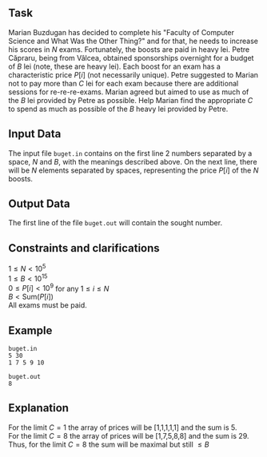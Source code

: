 ## Task

Marian Buzdugan has decided to complete his "Faculty of Computer Science and What Was the Other Thing?" and for that, he needs to increase his scores in $N$ exams. Fortunately, the boosts are paid in heavy lei. Petre Căpraru, being from Vâlcea, obtained sponsorships overnight for a budget of $B$ lei (note, these are heavy lei). Each boost for an exam has a characteristic price $P[i]$ (not necessarily unique). Petre suggested to Marian not to pay more than $C$ lei for each exam because there are additional sessions for re-re-re-exams. Marian agreed but aimed to use as much of the $B$ lei provided by Petre as possible. Help Marian find the appropriate $C$ to spend as much as possible of the $B$ heavy lei provided by Petre.

## Input Data

The input file `buget.in` contains on the first line 2 numbers separated by a space, $N$ and $B$, with the meanings described above. On the next line, there will be $N$ elements separated by spaces, representing the price $P[i]$ of the $N$ boosts.

## Output Data

The first line of the file `buget.out` will contain the sought number.

## Constraints and clarifications

$1 \leq N < 10^5$  
$1 \leq B < 10^{15}$  
$0 \leq P[i] < 10^9$ for any $1 \leq i \leq N$  
$B < \text{Sum}(P[i])$  
All exams must be paid.

## Example

`buget.in`  
`5 30`  
`1 7 5 9 10`  

`buget.out`  
`8`  

## Explanation

For the limit $C = 1$ the array of prices will be [1,1,1,1,1] and the sum is $5$.  
For the limit $C = 8$ the array of prices will be [1,7,5,8,8] and the sum is $29$.  
Thus, for the limit $C = 8$ the sum will be maximal but still $\leq B$
